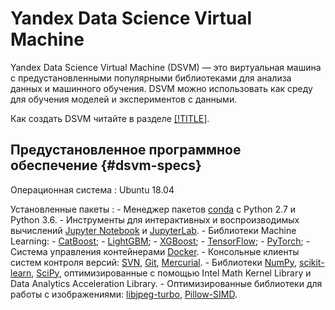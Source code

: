 # Yandex Data Science Virtual Machine

Yandex Data Science Virtual Machine (DSVM) — это виртуальная машина с предустановленными популярными библиотеками для анализа данных и машинного обучения. DSVM можно использовать как среду для обучения моделей и экспериментов с данными.

Как создать DSVM читайте в разделе [[!TITLE]](quickstart.md).

## Предустановленное программное обеспечение {#dsvm-specs}

Операционная система
:   Ubuntu 18.04

Установленные пакеты
:   - Менеджер пакетов [conda](https://conda.io/docs/index.html) с Python 2.7 и Python 3.6.
    - Инструменты для интерактивных и воспроизводимых вычислений [Jupyter Notebook](http://jupyter.org/index.html) и [JupyterLab](https://jupyterlab.readthedocs.io/en/stable/).
    - Библиотеки Machine Learning:
        - [CatBoost](https://catboost.yandex/);
        - [LightGBM](https://github.com/Microsoft/LightGBM);
        - [XGBoost](https://xgboost.readthedocs.io/en/latest/);
        - [TensorFlow](https://www.tensorflow.org/);
        - [PyTorch](https://pytorch.org/);
    - Система управления контейнерами [Docker](https://www.docker.com).
    - Консольные клиенты систем контроля версий: [SVN](https://subversion.apache.org/), [Git](https://git-scm.com/), [Mercurial](https://www.mercurial-scm.org/).
    - Библиотеки [NumPy](https://anaconda.org/intel/numpy), [scikit-learn](https://anaconda.org/intel/scikit-learn), [SciPy](https://anaconda.org/intel/scipy), оптимизированные c помощью Intel Math Kernel Library и Data Analytics Acceleration Library.
    - Оптимизированные библиотеки для работы с изображениями: [libjpeg-turbo](https://libjpeg-turbo.org), [Pillow-SIMD](https://github.com/uploadcare/pillow-simd#pillow-simd).

